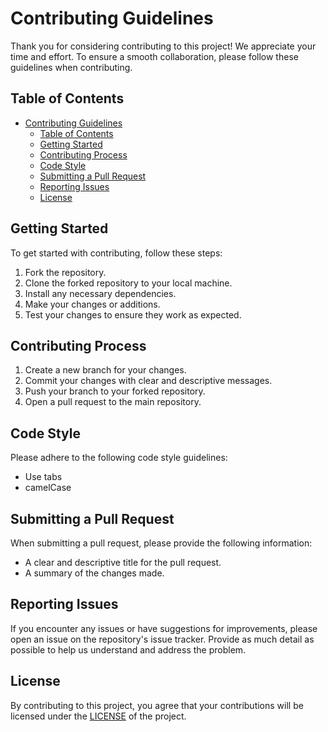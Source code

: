 # Contributing Guidelines

Thank you for considering contributing to this project! We appreciate your time and effort. To ensure a smooth collaboration, please follow these guidelines when contributing.

## Table of Contents
- [Contributing Guidelines](#contributing-guidelines)
  - [Table of Contents](#table-of-contents)
  - [Getting Started](#getting-started)
  - [Contributing Process](#contributing-process)
  - [Code Style](#code-style)
  - [Submitting a Pull Request](#submitting-a-pull-request)
  - [Reporting Issues](#reporting-issues)
  - [License](#license)

## Getting Started

To get started with contributing, follow these steps:

1. Fork the repository.
2. Clone the forked repository to your local machine.
3. Install any necessary dependencies.
4. Make your changes or additions.
5. Test your changes to ensure they work as expected.

## Contributing Process

1. Create a new branch for your changes.
2. Commit your changes with clear and descriptive messages.
3. Push your branch to your forked repository.
4. Open a pull request to the main repository.

## Code Style

Please adhere to the following code style guidelines:

- Use tabs
- camelCase

## Submitting a Pull Request

When submitting a pull request, please provide the following information:

- A clear and descriptive title for the pull request.
- A summary of the changes made.

## Reporting Issues

If you encounter any issues or have suggestions for improvements, please open an issue on the repository's issue tracker. Provide as much detail as possible to help us understand and address the problem.

## License

By contributing to this project, you agree that your contributions will be licensed under the [LICENSE](./LICENSE) of the project.
